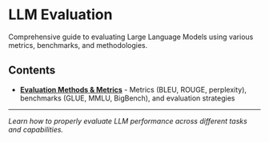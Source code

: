 # LLM Evaluation

Comprehensive guide to evaluating Large Language Models using various metrics, benchmarks, and methodologies.

## Contents

- **[Evaluation Methods & Metrics](notes.md)** - Metrics (BLEU, ROUGE, perplexity), benchmarks (GLUE, MMLU, BigBench), and evaluation strategies

---

*Learn how to properly evaluate LLM performance across different tasks and capabilities.*

